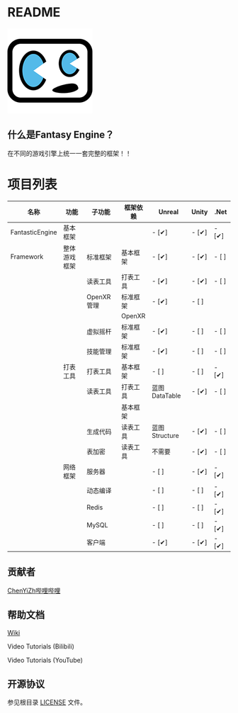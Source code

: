 # README
[![Fantastic Engine](Logo.png)](http://www.chenyizh.cn)

## 什么是Fantasy Engine？
在不同的游戏引擎上统一一套完整的框架！！



# 项目列表
| 名称 | 功能 | 子功能 | 框架依赖 | Unreal | Unity | .Net |
| --- | --- | --- | --- | --- | --- | --- |
| FantasticEngine | 基本框架 |  | | - [✔]  | - [✔]  | - [✔]  |
| Framework | 整体游戏框架 | 标准框架 | 基本框架 | - [✔]  | - [✔]  | - [ ]  |
| | | 读表工具 | 打表工具 | - [✔]  | - [✔]  | - [ ]  |
| | | OpenXR管理 | 标准框架 | - [✔]  | - [ ]  | |
| | |  | OpenXR | | | |
| | | 虚拟摇杆 | 标准框架 | - [✔]  | - [ ]  | - [ ]  |
| | | 技能管理 | 标准框架 | - [✔]  | - [ ]  | - [ ]  |
| | 打表工具 | 打表工具 | 基本框架 | - [ ]  | - [ ]  | - [✔]  |
| | | 读表工具 | 打表工具 | 蓝图DataTable | - [✔]  | - [ ]  |
| | | | 基本框架 | | | |
| | | 生成代码 | 读表工具 | 蓝图Structure | - [✔]  | - [ ]  |
| | | 表加密 | 读表工具 | 不需要 | - [✔]  | - [ ]  |
| | 网络框架 | 服务器 |  | - [ ]  | - [✔]  | - [✔]  |
| | | 动态编译 |  | - [ ]  | - [ ]  | - [✔]  |
| | | Redis |  | - [ ]  | - [ ]  | - [✔]  |
| | | MySQL |  | - [ ]  | - [ ]  | - [✔]  |
| | | 客户端 |  | - [✔]  | - [✔]  | - [✔]  |




## 贡献者
[ChenYiZh](http://www.chenyizh.cn)[哔哩哔哩](https://space.bilibili.com/9308172)



## 帮助文档
[Wiki](../../wikis/Home)

Video Tutorials (Bilibili)

Video Tutorials (YouTube)



## 开源协议
参见根目录 [LICENSE](LICENSE) 文件。
